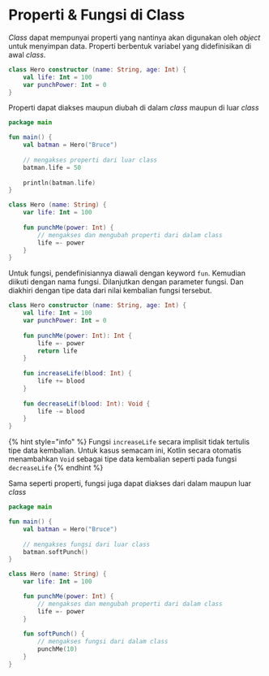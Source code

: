 # Properti & Fungsi di Class

_Class_ dapat mempunyai properti yang nantinya akan digunakan oleh _object_ untuk menyimpan data. Properti berbentuk variabel yang didefinisikan di awal _class_.

```kotlin
class Hero constructor (name: String, age: Int) {
    val life: Int = 100
    var punchPower: Int = 0
}
```

Properti dapat diakses maupun diubah di dalam _class_ maupun di luar _class_

```kotlin
package main

fun main() {
    val batman = Hero("Bruce")
    
    // mengakses properti dari luar class
    batman.life = 50
    
    println(batman.life)
}

class Hero (name: String) {
    var life: Int = 100
    
    fun punchMe(power: Int) {
        // mengakses dan mengubah properti dari dalam class
        life =- power
    }
}
```

Untuk fungsi, pendefinisiannya diawali dengan keyword `fun`. Kemudian diikuti dengan nama fungsi. Dilanjutkan dengan parameter fungsi. Dan diakhiri dengan tipe data dari nilai kembalian fungsi tersebut.

```kotlin
class Hero constructor (name: String, age: Int) {
    val life: Int = 100
    var punchPower: Int = 0
    
    fun punchMe(power: Int): Int {
        life =- power
        return life
    }
    
    fun increaseLife(blood: Int) {
        life += blood
    }
    
    fun decreaseLif(blood: Int): Void {
        life -= blood
    }
}
```

{% hint style="info" %}
Fungsi `increaseLife` secara implisit tidak tertulis tipe data kembalian. Untuk kasus semacam ini, Kotlin secara otomatis menambahkan `Void` sebagai tipe data kembalian seperti pada fungsi `decreaseLife`
{% endhint %}

Sama seperti properti, fungsi juga dapat diakses dari dalam maupun luar _class_

```kotlin
package main

fun main() {
    val batman = Hero("Bruce")
    
    // mengakses fungsi dari luar class
    batman.softPunch()
}

class Hero (name: String) {
    var life: Int = 100

    fun punchMe(power: Int) {
        // mengakses dan mengubah properti dari dalam class
        life =- power
    }
    
    fun softPunch() {
        // mengakses fungsi dari dalam class
        punchMe(10)
    }
}
```

 

